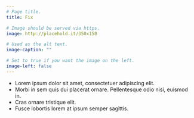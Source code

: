 ```yaml
---
# Page title.
title: Fix

# Image should be served via https.
image: http://placehold.it/350x150

# Used as the alt text.
image-caption: ""

# Set to true if you want the image on the left.
image-left: false
---
```


* Lorem ipsum dolor sit amet, consectetuer adipiscing elit.
* Morbi in sem quis dui placerat ornare. Pellentesque odio nisi, euismod in.
* Cras ornare tristique elit.
* Fusce lobortis lorem at ipsum semper sagittis.
